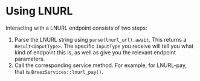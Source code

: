 # Using LNURL

Interacting with a LNURL endpoint consists of two steps:

1. Parse the LNURL string using `parse(lnurl_url).await`. This returns a `Result<InputType>`. The specific `InputType`
you receive will tell you what kind of endpoint this is, as well as give you the relevant endpoint parameters.
2. Call the corresponding service method. For example, for LNURL-pay, that is `BreezServices::lnurl_pay()`.